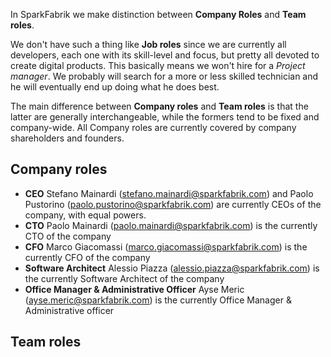 In SparkFabrik we make distinction between **Company Roles** and **Team roles**.

We don't have such a thing like **Job roles** since we are currently all developers, each one with its skill-level and focus, but pretty all devoted to create digital products. This basically means we won't hire for a _Project manager_. We probably will search for a more or less skilled technician and he will eventually end up doing what he does best.

The main difference between **Company roles** and **Team roles** is that the latter are generally interchangeable, while the formers tend to be fixed and company-wide. All Company roles are currently covered by company shareholders and founders.

## Company roles

* **CEO**
  Stefano Mainardi (stefano.mainardi@sparkfabrik.com) and Paolo Pustorino (paolo.pustorino@sparkfabrik.com) are currently CEOs of the company, with equal powers.
* **CTO**
  Paolo Mainardi (paolo.mainardi@sparkfabrik.com) is the currently CTO of the company
* **CFO**
  Marco Giacomassi (marco.giacomassi@sparkfabrik.com) is the currently CFO of the company
* **Software Architect**
  Alessio Piazza (alessio.piazza@sparkfabrik.com) is the currently Software Architect of the company
* **Office Manager & Administrative Officer**
  Ayse Meric (ayse.meric@sparkfabrik.com) is the currently Office Manager & Administrative officer 

## Team roles
